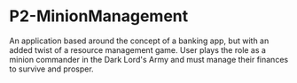 # P2-MinionManagement
An application based around the concept of a banking app, but with an added twist of a resource management game. User plays the role as a minion commander in the Dark Lord's Army and must manage their finances to survive and prosper.
